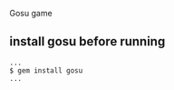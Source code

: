 Gosu game

install gosu before running 
-----------------------------------
    ...
    $ gem install gosu
    ...
    